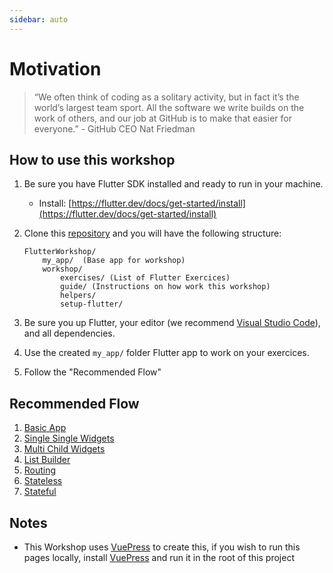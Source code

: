 ```yaml
---
sidebar: auto
---
```


# Motivation

> “We often think of coding as a solitary activity, but in fact it’s the world’s largest team sport. All the software we write builds on the work of others, and our job at GitHub is to make that easier for everyone.” - GitHub CEO Nat Friedman

## How to use this workshop

1. Be sure you have Flutter SDK installed and ready to run in your machine.
   * Install: [https://flutter.dev/docs/get-started/install](https://flutter.dev/docs/get-started/install)
2. Clone this [repository](https://github.com/OldMetalmind/FlutterWorkshop) and you will have the following structure:

    ``` system
    FlutterWorkshop/
        my_app/  (Base app for workshop)
        workshop/
            exercises/ (List of Flutter Exercices)
            guide/ (Instructions on how work this workshop)
            helpers/
            setup-flutter/
    ```

3. Be sure you up Flutter, your editor (we recommend [Visual Studio Code](https://code.visualstudio.com/)), and all dependencies.
4. Use the created `my_app/` folder Flutter app to work on your exercices.
5. Follow the "Recommended Flow"

## Recommended Flow

1. [Basic App](/exercises/basic-app/)
2. [Single Single Widgets](/exercises/basic-single-child-widgets/)
3. [Multi Child Widgets](/exercises/basic-multi-child-widgets/)
4. [List Builder](/exercises/list-builder/)
5. [Routing](/exercises/routing/)
6. [Stateless](/exercises/stateless-widget/)
7. [Stateful](/exercises/stateful-widget/)

## Notes

* This Workshop uses [VuePress](https://v1.vuepress.vuejs.org/) to create this, if you wish to run this pages locally, install [VuePress](https://v1.vuepress.vuejs.org/) and run it in the root of this project